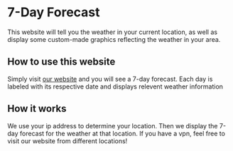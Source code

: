 # 7-Day Forecast
This website will tell you the weather in your current location, as well as display some custom-made graphics reflecting the weather in your area.

## How to use this website
Simply visit [our website](https://cs392-final.vercel.app/) and you will see a 7-day forecast. Each day is labeled with its respective date and displays relevent weather information

## How it works
We use your ip address to determine your location. Then we display the 7-day forecast for the weather at that location. 
If you have a vpn, feel free to visit our website from different locations!
